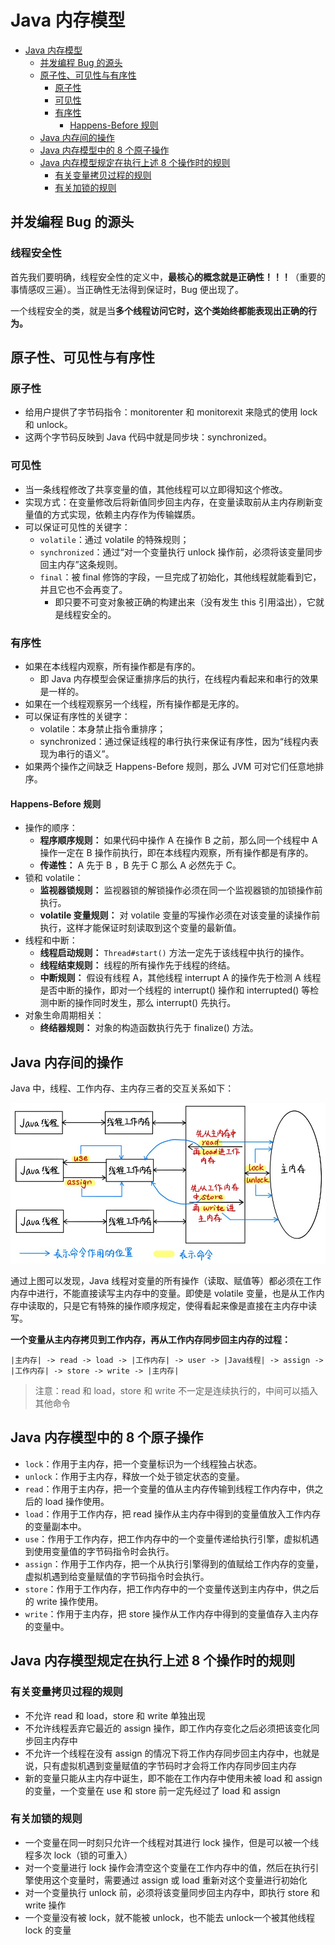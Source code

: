 # Java 内存模型

<!-- TOC -->

- [Java 内存模型](#java-内存模型)
    - [并发编程 Bug 的源头](#并发编程-bug-的源头)
    - [原子性、可见性与有序性](#原子性可见性与有序性)
        - [原子性](#原子性)
        - [可见性](#可见性)
        - [有序性](#有序性)
            - [Happens-Before 规则](#happens-before-规则)
    - [Java 内存间的操作](#java-内存间的操作)
    - [Java 内存模型中的 8 个原子操作](#java-内存模型中的-8-个原子操作)
    - [Java 内存模型规定在执行上述 8 个操作时的规则](#java-内存模型规定在执行上述-8-个操作时的规则)
        - [有关变量拷贝过程的规则](#有关变量拷贝过程的规则)
        - [有关加锁的规则](#有关加锁的规则)

<!-- /TOC -->

## 并发编程 Bug 的源头

### 线程安全性

首先我们要明确，线程安全性的定义中，**最核心的概念就是正确性！！！**（重要的事情感叹三遍）。当正确性无法得到保证时，Bug 便出现了。

一个线程安全的类，就是当**多个线程访问它时，这个类始终都能表现出正确的行为。**



## 原子性、可见性与有序性

### 原子性

- 给用户提供了字节码指令：monitorenter 和 monitorexit 来隐式的使用 lock 和 unlock。
- 这两个字节码反映到 Java 代码中就是同步块：synchronized。

### 可见性

- 当一条线程修改了共享变量的值，其他线程可以立即得知这个修改。
- 实现方式：在变量修改后将新值同步回主内存，在变量读取前从主内存刷新变量值的方式实现，依赖主内存作为传输媒质。
- 可以保证可见性的关键字：
  - `volatile`：通过 volatile 的特殊规则；
  - `synchronized`：通过“对一个变量执行 unlock 操作前，必须将该变量同步回主内存”这条规则。
  - `final`：被 final 修饰的字段，一旦完成了初始化，其他线程就能看到它，并且它也不会再变了。
    - 即只要不可变对象被正确的构建出来（没有发生 this 引用溢出），它就是线程安全的。

### 有序性

- 如果在本线程内观察，所有操作都是有序的。
  - 即 Java 内存模型会保证重排序后的执行，在线程内看起来和串行的效果是一样的。
- 如果在一个线程观察另一个线程，所有操作都是无序的。
- 可以保证有序性的关键字：
  - volatile：本身禁止指令重排序；
  - synchronized：通过保证线程的串行执行来保证有序性，因为“线程内表现为串行的语义”。
- 如果两个操作之间缺乏 Happens-Before 规则，那么 JVM 可对它们任意地排序。

#### Happens-Before 规则

- 操作的顺序：
	- **程序顺序规则：** 如果代码中操作 A 在操作 B 之前，那么同一个线程中 A 操作一定在 B 操作前执行，即在本线程内观察，所有操作都是有序的。
	- **传递性：** A 先于 B ，B 先于 C 那么 A 必然先于 C。
- 锁和 volatile：
	- **监视器锁规则：** 监视器锁的解锁操作必须在同一个监视器锁的加锁操作前执行。
	- **volatile 变量规则：** 对 volatile 变量的写操作必须在对该变量的读操作前执行，这样才能保证时刻读取到这个变量的最新值。
- 线程和中断：
	- **线程启动规则：** `Thread#start()` 方法一定先于该线程中执行的操作。
	- **线程结束规则：** 线程的所有操作先于线程的终结。
	- **中断规则：** 假设有线程 A，其他线程 interrupt A 的操作先于检测 A 线程是否中断的操作，即对一个线程的 interrupt() 操作和 interrupted() 等检测中断的操作同时发生，那么 interrupt() 先执行。
- 对象生命周期相关：
	- **终结器规则：** 对象的构造函数执行先于 finalize() 方法。

## Java 内存间的操作

Java 中，线程、工作内存、主内存三者的交互关系如下：

![Java内存结构.png](./pic/Java内存结构.png)

通过上图可以发现，Java 线程对变量的所有操作（读取、赋值等）都必须在工作内存中进行，不能直接读写主内存中的变量。即使是 volatile 变量，也是从工作内存中读取的，只是它有特殊的操作顺序规定，使得看起来像是直接在主内存中读写。

**一个变量从主内存拷贝到工作内存，再从工作内存同步回主内存的过程：**

```
|主内存| -> read -> load -> |工作内存| -> user -> |Java线程| -> assign -> |工作内存| -> store -> write -> |主内存|
```

> 注意：read 和 load，store 和 write 不一定是连续执行的，中间可以插入其他命令



## Java 内存模型中的 8 个原子操作

- `lock`：作用于主内存，把一个变量标识为一个线程独占状态。
- `unlock`：作用于主内存，释放一个处于锁定状态的变量。
- `read`：作用于主内存，把一个变量的值从主内存传输到线程工作内存中，供之后的 load 操作使用。
- `load`：作用于工作内存，把 read 操作从主内存中得到的变量值放入工作内存的变量副本中。
- `use`：作用于工作内存，把工作内存中的一个变量传递给执行引擎，虚拟机遇到使用变量值的字节码指令时会执行。
- `assign`：作用于工作内存，把一个从执行引擎得到的值赋给工作内存的变量，虚拟机遇到给变量赋值的字节码指令时会执行。
- `store`：作用于工作内存，把工作内存中的一个变量传送到主内存中，供之后的 write 操作使用。
- `write`：作用于主内存，把 store 操作从工作内存中得到的变量值存入主内存的变量中。



## Java 内存模型规定在执行上述 8 个操作时的规则

### 有关变量拷贝过程的规则

- 不允许 read 和 load，store 和 write 单独出现
- 不允许线程丢弃它最近的 assign 操作，即工作内存变化之后必须把该变化同步回主内存中
- 不允许一个线程在没有 assign 的情况下将工作内存同步回主内存中，也就是说，只有虚拟机遇到变量赋值的字节码时才会将工作内存同步回主内存
- 新的变量只能从主内存中诞生，即不能在工作内存中使用未被 load 和 assign 的变量，一个变量在 use 和 store 前一定先经过了 load 和 assign

### 有关加锁的规则

- 一个变量在同一时刻只允许一个线程对其进行 lock 操作，但是可以被一个线程多次 lock（锁的可重入）
- 对一个变量进行 lock 操作会清空这个变量在工作内存中的值，然后在执行引擎使用这个变量时，需要通过 assign 或 load 重新对这个变量进行初始化
- 对一个变量执行 unlock 前，必须将该变量同步回主内存中，即执行 store 和 write 操作
- 一个变量没有被 lock，就不能被 unlock，也不能去 unlock一个被其他线程 lock 的变量